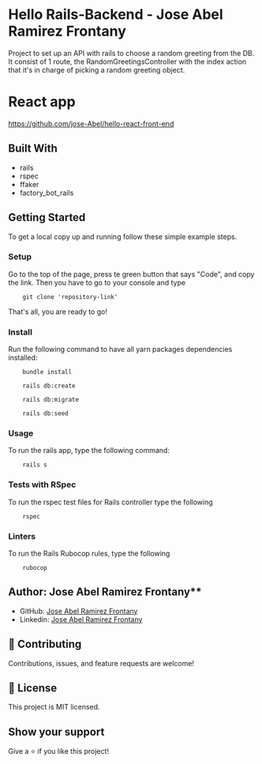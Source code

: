 # Hello Rails-Backend - Jose Abel Ramirez Frontany

Project to set up an API with rails to choose a random greeting from the DB. It consist of 1 route, the RandomGreetingsController with the index action that it's in charge of picking a random greeting object. 

# React app

https://github.com/jose-Abel/hello-react-front-end


## Built With

- rails
- rspec
- ffaker
- factory_bot_rails


## Getting Started

To get a local copy up and running follow these simple example steps.

### Setup

Go to the top of the page, press te green button that says "Code", and copy the link. Then you have to go to your console and type

```
    git clone 'repository-link'
```

That's all, you are ready to go!


### Install

Run the following command to have all yarn packages dependencies installed:

```
    bundle install
```

```
    rails db:create
```

```
    rails db:migrate
```

```
    rails db:seed
```

### Usage

To run the rails app, type the following command:

```
    rails s
```

### Tests with RSpec

To run the rspec test files for Rails controller type the following

```
    rspec
```

### Linters

To run the Rails Rubocop rules, type the following

```
    rubocop
```

## Author: Jose Abel Ramirez Frontany\*\*

- GitHub: [Jose Abel Ramirez Frontany](https://github.com/jose-Abel)
- Linkedin: [Jose Abel Ramirez Frontany](www.linkedin.com/in/joseabelramirezfrontany)

## 🤝 Contributing

Contributions, issues, and feature requests are welcome!

## 📝 License

This project is MIT licensed.

## Show your support

Give a ⭐️ if you like this project!
